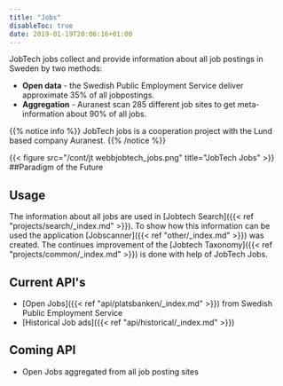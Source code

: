 ```yaml
---
title: "Jobs"
disableToc: true
date: 2019-01-19T20:06:16+01:00
---
```


JobTech jobs collect and provide information about all job postings in Sweden by two methods:

- **Open data** - the Swedish Public Employment Service deliver approximate 35% of all jobpostings.
- **Aggregation** - Auranest scan 285 different job sites to get meta-information about 90% of all jobs.

{{% notice info %}}
JobTech jobs is a cooperation project with the Lund based company Auranest.
{{% /notice %}}

{{< figure src="/cont/jt webbjobtech_jobs.png" title="JobTech Jobs" >}}
##Paradigm of the Future

## Usage
The information about all jobs are used in [Jobtech Search]({{< ref "projects/search/_index.md" >}}).
To show how this information can be used the application [Jobscanner]({{< ref "other/_index.md" >}}) was created.
The continues improvement of the [Jobtech Taxonomy]({{< ref "projects/common/_index.md" >}}) is done with help of JobTech Jobs.

## Current API's
* [Open Jobs]({{< ref "api/platsbanken/_index.md" >}}) from Swedish Public Employment Service
* [Historical Job ads]({{< ref "api/historical/_index.md" >}})

## Coming API
* Open Jobs aggregated from all job posting sites
